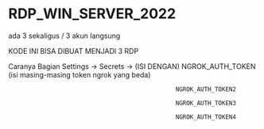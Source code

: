 # RDP_WIN_SERVER_2022

ada 3 sekaligus / 3 akun langsung

KODE INI BISA DIBUAT MENJADI 3 RDP

Caranya Bagian Settings -> Secrets -> (ISI DENGAN) NGROK_AUTH_TOKEN   (isi masing-masing token ngrok yang beda)
                                                   
                                                   NGROK_AUTH_TOKEN2
                                                   
                                                   NGROK_AUTH_TOKEN3
                                                   
                                                   NGROK_AUTH_TOKEN4
